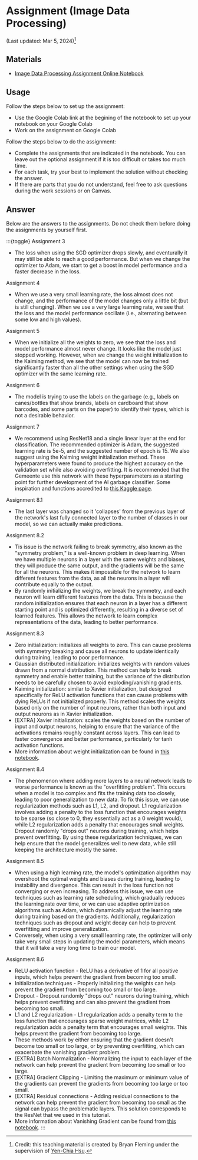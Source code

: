 # Assignment (Image Data Processing)

(Last updated: Mar 5, 2024)[^credit]

[^credit]: Credit: this teaching material is created by Bryan Fleming under the supervision of [Yen-Chia Hsu](https://github.com/yenchiah).

## Materials

- [Image Data Processing Assignment Online Notebook](assignment-image-data-notebook)

## Usage

Follow the steps below to set up the assignment:
- Use the Google Colab link at the begining of the notebook to set up your notebook on your Google Colab
- Work on the assignment on Google Colab

Follow the steps below to do the assignment:
- Complete the assignments that are indicated in the notebook. You can leave out the optional assignment if it is too difficult or takes too much time.
- For each task, try your best to implement the solution without checking the answer.
- If there are parts that you do not understand, feel free to ask questions during the work sessions or on Canvas.

## Answer

Below are the answers to the assignments. Do not check them before doing the assignments by yourself first.

:::{toggle}
Assignment 3
- The loss when using the SGD optimizer drops slowly, and eventurally it may still be able to reach a good performance. But when we change the optimizer to Adam, we start to get a boost in model performance and a faster decrease in the loss.

Assignment 4
- When we use a very small learning rate, the loss almost does not change, and the performance of the model changes only a little bit (but is still changing). When we use a very large learning rate, we see that the loss and the model performance oscillate (i.e., alternating between some low and high values).

Assignment 5
- When we initialize all the weights to zero, we see that the loss and model performance almost never change. It looks like the model just stopped working. However, when we change the weight initialization to the Kaiming method, we see that the model can now be trained significantly faster than all the other settings when using the SGD optimizer with the same learning rate.

Assignment 6
- The model is trying to use the labels on the garbage (e.g., labels on canes/bottles that show brands, labels on cardboard that show barcodes, and some parts on the paper) to identify their types, which is not a desirable behavior.

Assignment 7
- We recommend using ResNet18 and a single linear layer at the end for classification. The recommended optimizer is Adam, the suggested learning rate is 5e-5, and the suggested number of epoch is 15. We also suggest using the Kaiming weight initialization method. These hyperparameters were found to produce the highest accuracy on the validation set while also avoiding overfitting. It is recommended that the Gemeente use this network with these hyperparameters as a starting point for further development of the AI garbage classifier. Some inspiration and functions accredited to [this Kaggle page](https://www.kaggle.com/code/aadhavvignesh/pytorch-garbage-classification-95-accuracy/notebook?scriptVersionId=38278889).

Assignment 8.1
- The last layer was changed so it 'collapses' from the previous layer of the network's last fully connected layer to the number of classes in our model, so we can actually make predictions.

Assignment 8.2
- Tis issue is the network failing to break symmetry, also known as the "symmetry problem," is a well-known problem in deep learning. When we have multiple neurons in a layer with the same weights and biases, they will produce the same output, and the gradients will be the same for all the neurons. This makes it impossible for the network to learn different features from the data, as all the neurons in a layer will contribute equally to the output.
- By randomly initializing the weights, we break the symmetry, and each neuron will learn different features from the data. This is because the random initialization ensures that each neuron in a layer has a different starting point and is optimized differently, resulting in a diverse set of learned features. This allows the network to learn complex representations of the data, leading to better performance.

Assignment 8.3
- Zero initialization: initializes all weights to zero. This can cause problems with symmetry breaking and cause all neurons to update identically during training, leading to poor performance.
- Gaussian distributed initialization: initializes weights with random values drawn from a normal distribution. This method can help to break symmetry and enable better training, but the variance of the distribution needs to be carefully chosen to avoid exploding/vanishing gradients.
- Kaiming initialization: similar to Xavier initialization, but designed specifically for ReLU activation functions that can cause problems with dying ReLUs if not initialized properly. This method scales the weights based only on the number of input neurons, rather than both input and output neurons as in Xavier initialization.
- [EXTRA] Xavier initialization: scales the weights based on the number of input and output neurons, helping to ensure that the variance of the activations remains roughly constant across layers. This can lead to faster convergence and better performance, particularly for tanh activation functions.
- More information about weight initialization can be found in [this notebook](https://uvadlc-notebooks.readthedocs.io/en/latest/tutorial_notebooks/tutorial4/Optimization_and_Initialization.html).

Assignment 8.4
- The phenomenon where adding more layers to a neural network leads to worse performance is known as the "overfitting problem". This occurs when a model is too complex and fits the training data too closely, leading to poor generalization to new data. To fix this issue, we can use regularization methods such as L1, L2, and dropout. L1 regularization involves adding a penalty to the loss function that encourages weights to be sparse (so close to 0, they essentially act as a 0 weight would), while L2 regularization adds a penalty that encourages small weights. Dropout randomly "drops out" neurons during training, which helps prevent overfitting. By using these regularization techniques, we can help ensure that the model generalizes well to new data, while still keeping the architecture mostly the same.

Assignment 8.5
- When using a high learning rate, the model's optimization algorithm may overshoot the optimal weights and biases during training, leading to instability and divergence. This can result in the loss function not converging or even increasing. To address this issue, we can use techniques such as learning rate scheduling, which gradually reduces the learning rate over time, or we can use adaptive optimization algorithms such as Adam, which dynamically adjust the learning rate during training based on the gradients. Additionally, regularization techniques such as dropout and weight decay can help to prevent overfitting and improve generalization.
- Conversely, when using a very small learning rate, the optimizer will only take very small steps in updating the model parameters, which means that it will take a very long time to train our model.

Assignment 8.6
- ReLU activation function - ReLU has a derivative of 1 for all positive inputs, which helps prevent the gradient from becoming too small.
- Initialization techniques - Properly initializing the weights can help prevent the gradient from becoming too small or too large.
- Dropout - Dropout randomly "drops out" neurons during training, which helps prevent overfitting and can also prevent the gradient from becoming too small.
- L1 and L2 regularization - L1 regularization adds a penalty term to the loss function that encourages sparse weight matrices, while L2 regularization adds a penalty term that encourages small weights. This helps prevent the gradient from becoming too large.
- These methods work by either ensuring that the gradient doesn't become too small or too large, or by preventing overfitting, which can exacerbate the vanishing gradient problem.
- [EXTRA] Batch Normalization - Normalizing the input to each layer of the network can help prevent the gradient from becoming too small or too large.
- [EXTRA] Gradient Clipping - Limiting the maximum or minimum value of the gradients can prevent the gradients from becoming too large or too small.
- [EXTRA] Residual connections - Adding residual connections to the network can help prevent the gradient from becoming too small as the signal can bypass the problematic layers. This solution corresponds to the ResNet that we used in this tutorial.
- More information about Vanishing Gradient can be found from [this notebook](https://uvadlc-notebooks.readthedocs.io/en/latest/tutorial_notebooks/tutorial3/Activation_Functions.html).
:::
